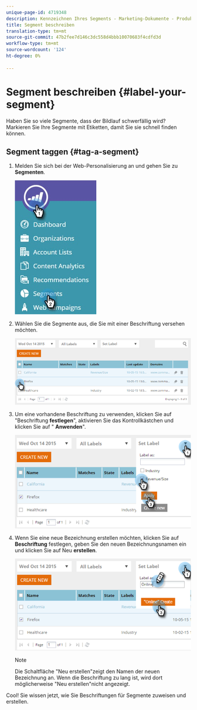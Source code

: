 ```yaml
---
unique-page-id: 4719348
description: Kennzeichnen Ihres Segments - Marketing-Dokumente - Produktdokumentation
title: Segment beschreiben
translation-type: tm+mt
source-git-commit: 47b2fee7d146c3dc558d4bbb10070683f4cdfd3d
workflow-type: tm+mt
source-wordcount: '124'
ht-degree: 0%

---
```



# Segment beschreiben {#label-your-segment}

Haben Sie so viele Segmente, dass der Bildlauf schwerfällig wird? Markieren Sie Ihre Segmente mit Etiketten, damit Sie sie schnell finden können.

## Segment taggen {#tag-a-segment}

1. Melden Sie sich bei der Web-Personalisierung an und gehen Sie zu **Segmenten**.

   ![](assets/new-dropdown-segments-hand.jpg)

1. Wählen Sie die Segmente aus, die Sie mit einer Beschriftung versehen möchten.

   ![](assets/image2015-10-14-15-3a26-3a28.png)

1. Um eine vorhandene Beschriftung zu verwenden, klicken Sie auf &quot;Beschriftung **festlegen**&quot;, aktivieren Sie das Kontrollkästchen und klicken Sie auf &quot; **Anwenden**&quot;.

   ![](assets/image2015-10-14-15-3a34-3a42.png)

1. Wenn Sie eine neue Bezeichnung erstellen möchten, klicken Sie auf **Beschriftung** festlegen, geben Sie den neuen Bezeichnungsnamen ein und klicken Sie auf Neu **erstellen**.

   ![](assets/image2015-10-14-15-3a38-3a30.png)

   >[!NOTE]
   >
   >Die Schaltfläche &quot;Neu erstellen&quot;zeigt den Namen der neuen Bezeichnung an. Wenn die Beschriftung zu lang ist, wird dort möglicherweise &quot;Neu erstellen&quot;nicht angezeigt.

Cool! Sie wissen jetzt, wie Sie Beschriftungen für Segmente zuweisen und erstellen.
